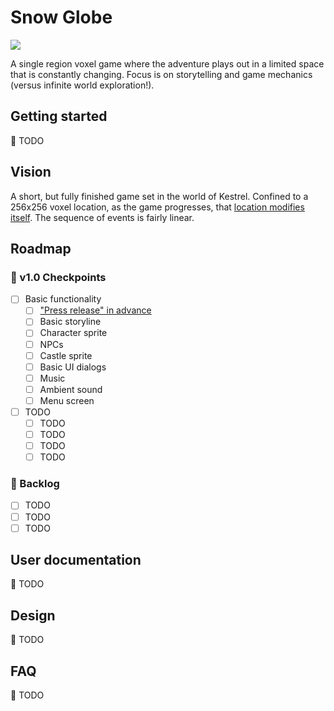 # Snow Globe

[![](https://img.shields.io/badge/feedback-welcome!-1a6)](https://github.com/raiment-studios/monorepo/discussions)

A single region voxel game where the adventure plays out in a limited space that is constantly changing. Focus is on storytelling and game mechanics (versus infinite world exploration!).

## Getting started

🚧 TODO

## Vision

A short, but fully finished game set in the world of Kestrel. Confined to a 256x256 voxel location, as the game progresses, that [location modifies itself](https://twitter.com/RidleyWinters/status/1528219337659600896). The sequence of events is fairly linear.

## Roadmap

### 🏁 v1.0 Checkpoints

-   [ ] Basic functionality
    -   [ ] ["Press release" in advance](https://www.productplan.com/glossary/working-backward-amazon-method/)
    -   [ ] Basic storyline
    -   [ ] Character sprite
    -   [ ] NPCs
    -   [ ] Castle sprite
    -   [ ] Basic UI dialogs
    -   [ ] Music
    -   [ ] Ambient sound
    -   [ ] Menu screen
-   [ ] TODO
    -   [ ] TODO
    -   [ ] TODO
    -   [ ] TODO
    -   [ ] TODO

### 🎄 Backlog

-   [ ] TODO
-   [ ] TODO
-   [ ] TODO

## User documentation

🚧 TODO

## Design

🚧 TODO

## FAQ

🚧 TODO
